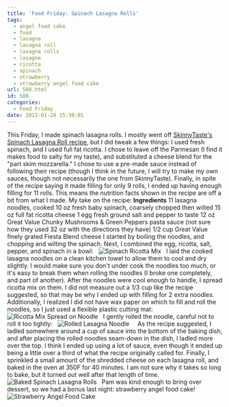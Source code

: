 ```yaml
---
title: 'Food Friday: Spinach Lasagna Rolls'
tags:
  - angel food cake
  - food
  - lasagna
  - lasagna roll
  - lasagna rolls
  - lasagne
  - ricotta
  - spinach
  - strawberry
  - strawberry angel food cake
url: 580.html
id: 580
categories:
  - Food Friday
date: 2012-01-28 15:30:01
---
```


This Friday, I made spinach lasagna rolls. I mostly went off [SkinnyTaste's Spinach Lasagna Roll recipe](http://www.skinnytaste.com/2010/02/spinach-lasagna-rolls.html), but I did tweak a few things: I used fresh spinach, and I used full fat ricotta. I chose to leave off the Parmesan (I find it makes food to salty for my taste), and substituted a cheese blend for the "part skim mozzarella." I chose to use a pre-made sauce instead of following their recipe (though I think in the future, I will try to make my own sauces, though not necessarily the one from SkinnyTaste). Finally, in spite of the recipe saying it made filling for only 9 rolls, I ended up having enough filling for 11 rolls. This means the nutrition facts shown in the recipe are off a bit from what I made. My take on the recipe: **Ingredients** 11 lasagna noodles, cooked 10 oz fresh baby spinach, coarsely chopped then wilted 15 oz full fat ricotta cheese 1 egg fresh ground salt and pepper to taste 12 oz Great Value Chunky Mushrooms & Green Peppers pasta sauce (not sure how they used 32 oz with the directions they have) 1/2 cup Great Value finely grated Fiesta Blend cheese I started by boiling the noodles, and chopping and wilting the spinach. Next, I combined the egg, ricotta, salt, pepper, and spinach in a bowl:   ![](http://farm8.staticflickr.com/7147/6777663553_59a12ee6d9.jpg "Spinach Ricotta Mix")   I laid the cooked lasagna noodles on a clean kitchen towel to allow them to cool and dry slightly. I would make sure you don't under cook the noodles too much, or it's easy to break them when rolling the noodles (I broke one completely, and part of another). After the noodles were cool enough to handle, I spread ricotta mix on them. I did not measure out a 1/3 cup like the recipe suggested, so that may be why I ended up with filling for 2 extra noodles. Additionally, I realized I did not have wax paper on which to fill and roll the noodles, so I just used a flexible plastic cutting mat:   ![](http://farm8.staticflickr.com/7169/6777667443_4e86951301.jpg "Ricotta Mix Spread on Noodle")   I gently rolled the noodle, careful not to roll it too tightly:   ![](http://farm8.staticflickr.com/7015/6777672307_a0843ae278.jpg "Rolled Lasagna Noodle")     As the recipe suggested, I ladled somewhere around a cup of sauce into the bottom of the baking dish, and after placing the rolled noodles seam-down in the dish, I ladled more over the top. I think I ended up using a lot of sauce, even though it ended up being a little over a third of what the recipe originally called for. Finally, I sprinkled a small amount of the shredded cheese on each lasagna roll, and baked in the oven at 350F for 40 minutes. I am not sure why it takes so long to bake, but it turned out well after that length of time.   ![](http://farm8.staticflickr.com/7035/6777677117_40c36045ba.jpg "Baked Spinach Lasagna Rolls")   Pam was kind enough to bring over dessert, so we had a bonus last night: strawberry angel food cake!   ![](http://farm8.staticflickr.com/7171/6777680439_16d83aa999.jpg "Strawberry Angel Food Cake")